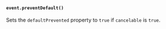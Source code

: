 #### `event.preventDefault()`

<!-- YAML
added: v14.5.0
-->

Sets the `defaultPrevented` property to `true` if `cancelable` is `true`.
